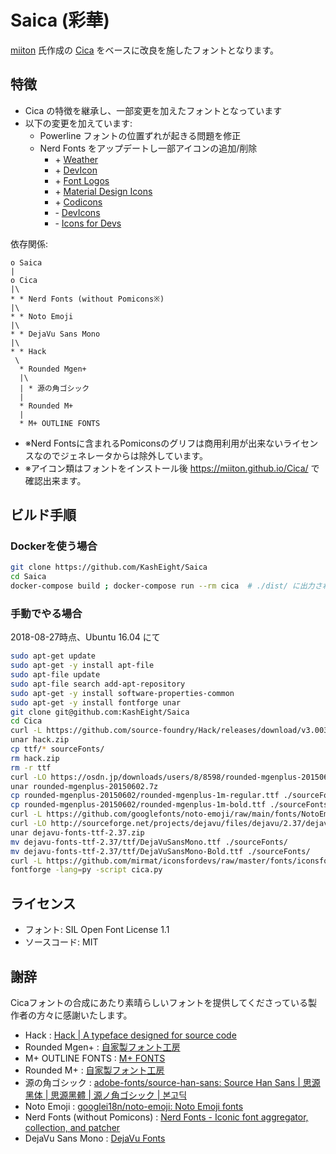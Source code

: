 # Saica (彩華)

[miiton](https://github.com/miiton) 氏作成の [Cica](https://github.com/miiton/Cica) をベースに改良を施したフォントとなります。

## 特徴

- Cica の特徴を継承し、一部変更を加えたフォントとなっています
- 以下の変更を加えています:
    - Powerline フォントの位置ずれが起きる問題を修正
    - Nerd Fonts をアップデートし一部アイコンの追加/削除
        - \+ [Weather](https://github.com/erikflowers/weather-icons)
        - \+ [DevIcon](https://github.com/devicons/devicon)
        - \+ [Font Logos](https://github.com/Lukas-W/font-logos)
        - \+ [Material Design Icons](https://github.com/Templarian/MaterialDesign)
        - \+ [Codicons](https://github.com/microsoft/vscode-codicons)
        - \- [DevIcons](https://github.com/vorillaz/devicons)
        - \- [Icons for Devs](https://github.com/mirmat/iconsfordevs)

依存関係:
```
o Saica
|
o Cica
|\
* * Nerd Fonts (without Pomicons※)
|\
* * Noto Emoji
|\
* * DejaVu Sans Mono
|\
* * Hack
 \
  * Rounded Mgen+
  |\
  | * 源の角ゴシック
  |
  * Rounded M+
  |
  * M+ OUTLINE FONTS
```

- ※Nerd Fontsに含まれるPomiconsのグリフは商用利用が出来ないライセンスなのでジェネレータからは除外しています。
- ※アイコン類はフォントをインストール後 [https:\/\/miiton.github.io\/Cica\/](https://miiton.github.io/Cica/) で確認出来ます。

## ビルド手順

### Dockerを使う場合

```sh
git clone https://github.com/KashEight/Saica
cd Saica
docker-compose build ; docker-compose run --rm cica  # ./dist/ に出力される
```

### 手動でやる場合

2018-08-27時点、Ubuntu 16.04 にて

```sh
sudo apt-get update
sudo apt-get -y install apt-file
sudo apt-file update
sudo apt-file search add-apt-repository
sudo apt-get -y install software-properties-common
sudo apt-get -y install fontforge unar
git clone git@github.com:KashEight/Saica
cd Cica
curl -L https://github.com/source-foundry/Hack/releases/download/v3.003/Hack-v3.003-ttf.zip -o hack.zip
unar hack.zip
cp ttf/* sourceFonts/
rm hack.zip
rm -r ttf
curl -LO https://osdn.jp/downloads/users/8/8598/rounded-mgenplus-20150602.7z
unar rounded-mgenplus-20150602.7z
cp rounded-mgenplus-20150602/rounded-mgenplus-1m-regular.ttf ./sourceFonts
cp rounded-mgenplus-20150602/rounded-mgenplus-1m-bold.ttf ./sourceFonts
curl -L https://github.com/googlefonts/noto-emoji/raw/main/fonts/NotoEmoji-Regular.ttf -o sourceFonts/NotoEmoji-Regular.ttf
curl -LO http://sourceforge.net/projects/dejavu/files/dejavu/2.37/dejavu-fonts-ttf-2.37.zip
unar dejavu-fonts-ttf-2.37.zip
mv dejavu-fonts-ttf-2.37/ttf/DejaVuSansMono.ttf ./sourceFonts/
mv dejavu-fonts-ttf-2.37/ttf/DejaVuSansMono-Bold.ttf ./sourceFonts/
curl -L https://github.com/mirmat/iconsfordevs/raw/master/fonts/iconsfordevs.ttf -o sourceFonts/iconsfordevs.ttf
fontforge -lang=py -script cica.py
```

## ライセンス

- フォント: SIL Open Font License 1.1
- ソースコード: MIT

## 謝辞

Cicaフォントの合成にあたり素晴らしいフォントを提供してくださっている製作者の方々に感謝いたします。

- Hack : [Hack \| A typeface designed for source code](https://sourcefoundry.org/hack/)
- Rounded Mgen+ : [自家製フォント工房](http://jikasei.me/)
- M+ OUTLINE FONTS : [M\+ FONTS](https://mplus-fonts.osdn.jp/)
- Rounded M+ : [自家製フォント工房](http://jikasei.me/)
- 源の角ゴシック : [adobe\-fonts/source\-han\-sans: Source Han Sans \| 思源黑体 \| 思源黑體 \| 源ノ角ゴシック \| 본고딕](https://github.com/adobe-fonts/source-han-sans)
- Noto Emoji : [googlei18n/noto\-emoji: Noto Emoji fonts](https://github.com/googlei18n/noto-emoji)
- Nerd Fonts (without Pomicons) : [Nerd Fonts \- Iconic font aggregator, collection, and patcher](https://nerdfonts.com/)
- DejaVu Sans Mono : [DejaVu Fonts](https://dejavu-fonts.github.io/)

